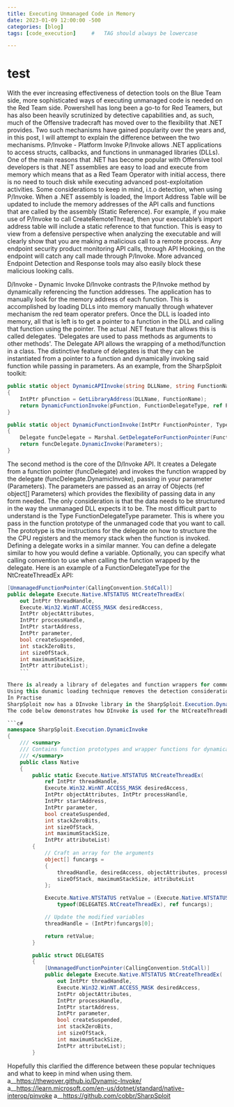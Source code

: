 ```yaml
---
title: Executing Unmanaged Code in Memory
date: 2023-01-09 12:00:00 -500
categories: [blog]
tags: [code_execution]     #   TAG should always be lowercase

---
```


# test

With the ever increasing effectiveness of detection tools on the Blue Team side, more sophisticated ways of executing unmanaged code is needed on the Red Team side.
Powershell has long been a go-to for Red Teamers, but has also been heavily scrutinized by detective capabilities and, as such, much of the Offensive tradecraft has moved over to the flexibility that .NET  provides. Two such mechanisms have gained popularity over the years and, in this post, I will attempt to explain the difference between the two mechanisms. 
P/Invoke - Platform Invoke
P/Invoke allows .NET applications to access structs, callbacks, and functions in unmanaged libraries (DLLs).
One of the main reasons that .NET has become popular with Offensive tool developers is that .NET assemblies are easy to load and execute from memory which means that as a Red Team Operator with initial access, there is no need to touch disk while executing advanced post-exploitation activities.
Some considerations to keep in mind, i.t.o detection, when using P/Invoke.
When a .NET assembly is loaded, the Import Address Table will be updated to include the memory addresses of the API calls and functions that are called by the assembly (Static Reference). For example, if you make use of P/Invoke to call CreateRemoteThread, then your executable’s import address table will include a static reference to that function. This is easy to view from a defensive perspective when analyzing the executable and will clearly show that you are making a malicious call to a remote process.
Any endpoint security product monitoring API calls, through API Hooking, on the endpoint will catch any call made through P/Invoke. More advanced Endpoint Detection and Response tools may also easily block these malicious looking calls.

D/Invoke - Dynamic Invoke
D/Invoke contrasts the P/Invoke method by dynamically referencing the function addresses. The application has to manually look for the memory address of each function.
This is accomplished by loading DLLs into memory manually through whatever mechanism the red team operator prefers. Once the DLL is loaded into memory, all that is left is to get a pointer to a function in the DLL and calling that function using the pointer.
The actual .NET feature that allows this is called delegates.
'Delegates are used to pass methods as arguments to other methods'. The Delegate API allows the wrapping of a method/function in a class. The distinctive feature of delegates is that they can be instantiated from a pointer to a function and dynamically invoking said function while passing in parameters.
As an example, from the SharpSploit toolkit:

```c#
public static object DynamicAPIInvoke(string DLLName, string FunctionName, Type FunctionDelegateType, ref object[] Parameters)
{
    IntPtr pFunction = GetLibraryAddress(DLLName, FunctionName);
    return DynamicFunctionInvoke(pFunction, FunctionDelegateType, ref Parameters);
}

public static object DynamicFunctionInvoke(IntPtr FunctionPointer, Type FunctionDelegateType, ref object[] Parameters)
{
    Delegate funcDelegate = Marshal.GetDelegateForFunctionPointer(FunctionPointer, FunctionDelegateType);
    return funcDelegate.DynamicInvoke(Parameters);
}
```

The second method is the core of the D/Invoke API. It creates a Delegate from a function pointer (funcDelegate) and invokes the function wrapped by the delegate (funcDelegate.DynamicInvoke), passing in your parameter (Parameters). The parameters are passed as an array of Objects (ref object[] Parameters) which provides the flexibility of passing data in any form needed. The only consideration is that the data needs to be structured in the way the unmanaged DLL expects it to be.
The most difficult part to understand is the Type FunctionDelegateType parameter. This is where you pass in the function prototype of the unmanaged code that you want to call. The prototype is the instructions for the delegate on how to structure the the CPU registers and the memory stack when the function is invoked.
Defining a delegate works in a similar manner. You can define a delegate similar to how you would define a variable. Optionally, you can specify what calling convention to use when calling the function wrapped by the delegate.
Here is an example of a FunctionDelegateType for the NtCreateThreadEx API:

```c#
[UnmanagedFunctionPointer(CallingConvention.StdCall)]
public delegate Execute.Native.NTSTATUS NtCreateThreadEx(
    out IntPtr threadHandle,
    Execute.Win32.WinNT.ACCESS_MASK desiredAccess,
    IntPtr objectAttributes,
    IntPtr processHandle,
    IntPtr startAddress,
    IntPtr parameter,
    bool createSuspended,
    int stackZeroBits,
    int sizeOfStack,
    int maximumStackSize,
    IntPtr attributeList);
    ```

There is already a library of delegates and function wrappers for commonly used NT and Win32 APIs.
Using this dunamic loading technique removes the detection considerations present with P/Invoke as there are no suspicious API calls in the IAT of your Assembly.
In Practise
SharpSploit now has a DInvoke library in the SharpSploit.Execution.DynamicInvoke namespace. The DInvoke library provides a managed wrapper function for each unmanaged function. The wrapper helps the user by ensuring that parameters are passed in correctly and the correct type of object is returned.
The code below demonstrates how DInvoke is used for the NtCreateThreadEx function in ntdll.dll. The delegate (that sets up the function prototype) is stored in the SharpSploit.Execution.DynamicInvoke.Native.DELEGATES struct. The wrapper method is SharpSploit.Execution.DynamicInvoke.Native.NtCreateThreadEx that takes all of the same parameters that you would expect to use in a normal PInvoke.

```c#
namespace SharpSploit.Execution.DynamicInvoke
{
    /// <summary>
    /// Contains function prototypes and wrapper functions for dynamically invoking NT API Calls.
    /// </summary>
    public class Native
    {
        public static Execute.Native.NTSTATUS NtCreateThreadEx(
            ref IntPtr threadHandle,
            Execute.Win32.WinNT.ACCESS_MASK desiredAccess,
            IntPtr objectAttributes, IntPtr processHandle,
            IntPtr startAddress,
            IntPtr parameter,
            bool createSuspended,
            int stackZeroBits,
            int sizeOfStack,
            int maximumStackSize,
            IntPtr attributeList)
        {
            // Craft an array for the arguments
            object[] funcargs =
            {
                threadHandle, desiredAccess, objectAttributes, processHandle, startAddress, parameter, createSuspended, stackZeroBits,
                sizeOfStack, maximumStackSize, attributeList
            };

            Execute.Native.NTSTATUS retValue = (Execute.Native.NTSTATUS)Generic.DynamicAPIInvoke(@"ntdll.dll", @"NtCreateThreadEx",
                typeof(DELEGATES.NtCreateThreadEx), ref funcargs);

            // Update the modified variables
            threadHandle = (IntPtr)funcargs[0];

            return retValue;
        }

        public struct DELEGATES
        {
            [UnmanagedFunctionPointer(CallingConvention.StdCall)]
            public delegate Execute.Native.NTSTATUS NtCreateThreadEx(
                out IntPtr threadHandle,
                Execute.Win32.WinNT.ACCESS_MASK desiredAccess,
                IntPtr objectAttributes,
                IntPtr processHandle,
                IntPtr startAddress,
                IntPtr parameter,
                bool createSuspended,
                int stackZeroBits,
                int sizeOfStack,
                int maximumStackSize,
                IntPtr attributeList);
        }
```

   Hopefully this clarified the difference between these popular techniques and what to keep in mind when using them.
a__https://thewover.github.io/Dynamic-Invoke/
a__https://learn.microsoft.com/en-us/dotnet/standard/native-interop/pinvoke
a__https://github.com/cobbr/SharpSploit
